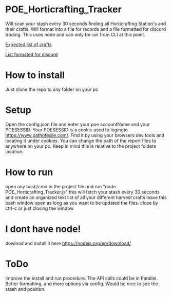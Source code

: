 
# POE_Horticrafting_Tracker
Will scan your stash every 30 seconds finding all Horticrafting Station's and their crafts. Will format into a file for records and a file formatted for discord trading.
This uses node and can only be ran from CLI at this point.

[Expected list of crafts](https://github.com/Corbris/POE_Horticrafting_Tracker/blob/master/REPORTS/CraftList.txt)

[List formated for discord](https://github.com/Corbris/POE_Horticrafting_Tracker/blob/master/REPORTS/CraftList_Discord.txt)

# How to install
Just clone the repo to any folder on your pc

# Setup
Open the config.json file and enter your poe accountName and your POESESSID.
Your POESESSID is a cookie used to logingto https://www.pathofexile.com/. Find it by using your browsers dev tools and locating it under cookies.
You can change the path of the report files to anywhere on your pc. Keep in mind this is relative to the project folders location.

# How to run
open any bash/cmd in the project file and run "node POE_Horticrafting_Tracker.js"
this will fetch your stash every 30 seconds and create an organized text list of all your different harvest crafts
leave this bash window open as long as you want to be updated the files.
close by ctrl-c or just closing the window

# I dont have node!
dowload and install it here https://nodejs.org/en/download/

# ToDo
Improve the install and run procedure.
The API calls could be in Parallel.
Better formatting, and more options via config.
Would be nice to see the stash and position.
